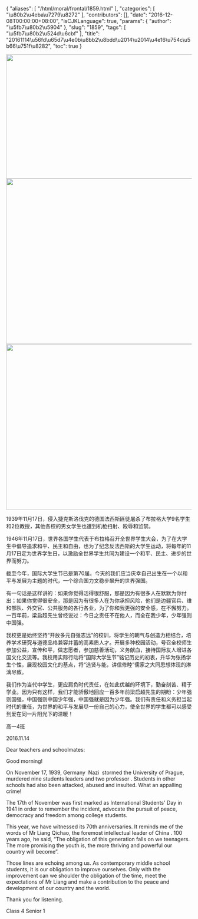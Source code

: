 {
    "aliases": [
        "/html/moral/frontal/1859.html"
    ],
    "categories": [
        "\u80b2\u4eba\u7279\u8272"
    ],
    "contributors": [],
    "date": "2016-12-08T00:00:00+08:00",
    "isCJKLanguage": true,
    "params": {
        "author": "\u5fb7\u80b2\u5904"
    },
    "slug": "1859",
    "tags": [
        "\u5fb7\u80b2\u524d\u6cbf"
    ],
    "title": "20161114\u56fd\u65d7\u4e0b\u8bb2\u8bdd\u2014\u2014\u4e16\u754c\u5b66\u751f\u8282",
    "toc": true
}


<img
    src="https://cdn.tfls.online/mirror/full/8b0017fda49331310a1e3f6398b8a06ad549a95b.jpg"
    style="display:block;margin-left:auto;margin-right:auto;"
    decoding="async"
    fetchpriority="auto"
    loading="lazy"
    height="337"
    width="600"
/>
<img
    src="https://cdn.tfls.online/mirror/full/24adca491118e392cd02bbd5eaf80b77fe605e02.jpg"
    style="display:block;margin-left:auto;margin-right:auto;"
    decoding="async"
    fetchpriority="auto"
    loading="lazy"
    height="450"
    width="600"
/>
<img
    src="https://cdn.tfls.online/mirror/full/2122b3e257d6b1d7f3eb3e15ad2b69d213b42eec.jpg"
    style="display:block;margin-left:auto;margin-right:auto;"
    decoding="async"
    fetchpriority="auto"
    loading="lazy"
    height="450"
    width="600"
/>






1939年11月17日，侵入捷克斯洛伐克的德国法西斯匪徒屠杀了布拉格大学9名学生和2位教授，其他各校的男女学生也遭到机枪扫射、殴辱和监禁。




1946年11月17日，世界各国学生代表于布拉格召开全世界学生大会，为了在大学生中倡导追求和平、民主和自由，也为了纪念反法西斯的大学生运动，将每年的11月17日定为世界学生日，以激励全世界学生共同为建设一个和平、民主、进步的世界而努力。




截至今年，国际大学生节已是第70届。今天的我们应当庆幸自己出生在一个以和平与发展为主题的时代，一个综合国力文稳步飙升的世界强国。




有一句话是这样讲的：如果你觉得活得很舒服，那是因为有很多人在默默为你付出；如果你觉得很安全，那是因为有很多人在为你承担风险，他们是边疆官兵、维和部队、外交官、公共服务的各行各业，为了你和我更强的安全感，在不懈努力。一百年前，梁启超先生曾经说过：今日之责任不在他人，而全在我少年，少年强则中国强。




我校更是始终坚持“开放多元自强志远”的校训，将学生的朝气与创造力相结合，培养学术研究与道德品格兼容并蓄的高素质人才。开展多种校园活动，号召全校师生参加公益，宣传和平，做志愿者，参加慈善活动，义务献血，接待国际友人增进各国文化交流等。我校用实际行动将“国际大学生节”铭记历史的初衷，升华为张扬学生个性，展现校园文化的基点，将“选贤与能，讲信修睦”儒家之大同思想体现的淋漓尽致。




我们作为当代中学生，更应肩负时代责任，在如此优越的环境下，勤奋刻苦、精于学业。因为只有这样，我们才能骄傲地回应一百多年前梁启超先生的期盼：少年强则国强，中国强则中国少年强，中国强就是因为少年强。我们有责任和义务担当起时代的重任，为世界的和平与发展尽一份自己的心力，使全世界的学生都可以感受到爱在同一片阳光下的温暖！




高一4班




2016.11.14




Dear teachers and schoolmates:




Good morning!




On November 17, 1939,
Germany  Nazi  stormed the University of Prague, murdered
nine students leaders and two professor . Students in other schools had also
been attacked, abused and insulted. What an appalling crime!




The 17th of November was
first marked as International Students' Day in 1941 in order to remember the
incident, advocate the pursuit of peace, democracy and freedom among college
students. 




This year, we have witnessed
its 70th anniversaries. It reminds me of the words of Mr Liang Qichao, the
foremost intellectual leader of China . 100 years ago, he said, “The obligation
of this generation falls on we teenagers. The more promising the youth is, the
more thriving and powerful our country will become”. 




Those lines are echoing among
us. As contemporary middle school students, it is our obligation to improve
ourselves. Only with the improvement can we shoulder the obligation of the time,
meet the expectations of Mr Liang and make a contribution to the peace and
development of our country and the world.




Thank you for listening.




Class 4 Senior 1







